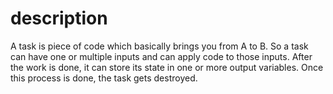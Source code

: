# description

A task is piece of code which basically brings you from A to B.
So a task can have one or multiple inputs and can apply code to those inputs.
After the work is done, it can store its state in one or more output variables. Once this process is done, the task gets destroyed.
